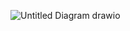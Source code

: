 ![Untitled Diagram drawio](https://github.com/Vaibhav240804/Recursion-5.0/assets/101705932/d73bea75-baf2-47c8-9c37-6e8f09a3ad99)
